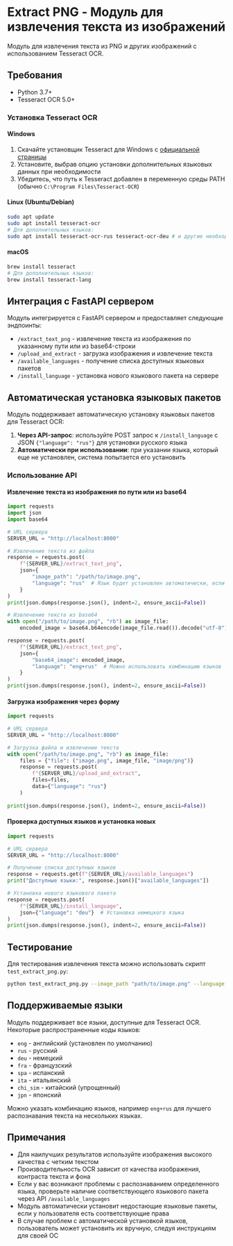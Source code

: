 # Extract PNG - Модуль для извлечения текста из изображений

Модуль для извлечения текста из PNG и других изображений с использованием Tesseract OCR.

## Требования

- Python 3.7+
- Tesseract OCR 5.0+

### Установка Tesseract OCR

#### Windows

1. Скачайте установщик Tesseract для Windows с [официальной страницы](https://github.com/UB-Mannheim/tesseract/wiki)
2. Установите, выбрав опцию установки дополнительных языковых данных при необходимости
3. Убедитесь, что путь к Tesseract добавлен в переменную среды PATH (обычно `C:\Program Files\Tesseract-OCR`)

#### Linux (Ubuntu/Debian)

```bash
sudo apt update
sudo apt install tesseract-ocr
# Для дополнительных языков:
sudo apt install tesseract-ocr-rus tesseract-ocr-deu # и другие необходимые языки
```

#### macOS

```bash
brew install tesseract
# Для дополнительных языков:
brew install tesseract-lang
```

## Интеграция с FastAPI сервером

Модуль интегрируется с FastAPI сервером и предоставляет следующие эндпоинты:

- `/extract_text_png` - извлечение текста из изображения по указанному пути или из base64-строки
- `/upload_and_extract` - загрузка изображения и извлечение текста
- `/available_languages` - получение списка доступных языковых пакетов
- `/install_language` - установка нового языкового пакета на сервере

## Автоматическая установка языковых пакетов

Модуль поддерживает автоматическую установку языковых пакетов для Tesseract OCR:

1. **Через API-запрос**: используйте POST запрос к `/install_language` с JSON `{"language": "rus"}` для установки русского языка
2. **Автоматически при использовании**: при указании языка, который еще не установлен, система попытается его установить

### Использование API

#### Извлечение текста из изображения по пути или из base64

```python
import requests
import json
import base64

# URL сервера
SERVER_URL = "http://localhost:8000"

# Извлечение текста из файла
response = requests.post(
    f"{SERVER_URL}/extract_text_png",
    json={
        "image_path": "/path/to/image.png",
        "language": "rus"  # Язык будет установлен автоматически, если отсутствует
    }
)
print(json.dumps(response.json(), indent=2, ensure_ascii=False))

# Извлечение текста из base64
with open("/path/to/image.png", "rb") as image_file:
    encoded_image = base64.b64encode(image_file.read()).decode("utf-8")

response = requests.post(
    f"{SERVER_URL}/extract_text_png",
    json={
        "base64_image": encoded_image,
        "language": "eng+rus"  # Можно использовать комбинацию языков
    }
)
print(json.dumps(response.json(), indent=2, ensure_ascii=False))
```

#### Загрузка изображения через форму

```python
import requests

# URL сервера
SERVER_URL = "http://localhost:8000"

# Загрузка файла и извлечение текста
with open("/path/to/image.png", "rb") as image_file:
    files = {"file": ("image.png", image_file, "image/png")}
    response = requests.post(
        f"{SERVER_URL}/upload_and_extract",
        files=files,
        data={"language": "rus"}
    )
    
print(json.dumps(response.json(), indent=2, ensure_ascii=False))
```

#### Проверка доступных языков и установка новых

```python
import requests

# URL сервера
SERVER_URL = "http://localhost:8000"

# Получение списка доступных языков
response = requests.get(f"{SERVER_URL}/available_languages")
print("Доступные языки:", response.json()["available_languages"])

# Установка нового языкового пакета
response = requests.post(
    f"{SERVER_URL}/install_language",
    json={"language": "deu"}  # Установка немецкого языка
)
print(json.dumps(response.json(), indent=2, ensure_ascii=False))
```

## Тестирование

Для тестирования извлечения текста можно использовать скрипт `test_extract_png.py`:

```bash
python test_extract_png.py --image_path "path/to/image.png" --language "rus" --method "all"
```

## Поддерживаемые языки

Модуль поддерживает все языки, доступные для Tesseract OCR. Некоторые распространенные коды языков:

- `eng` - английский (установлен по умолчанию)
- `rus` - русский
- `deu` - немецкий
- `fra` - французский
- `spa` - испанский
- `ita` - итальянский
- `chi_sim` - китайский (упрощенный)
- `jpn` - японский

Можно указать комбинацию языков, например `eng+rus` для лучшего распознавания текста на нескольких языках.

## Примечания

- Для наилучших результатов используйте изображения высокого качества с четким текстом
- Производительность OCR зависит от качества изображения, контраста текста и фона
- Если у вас возникают проблемы с распознаванием определенного языка, проверьте наличие соответствующего языкового пакета через API `/available_languages`
- Модуль автоматически установит недостающие языковые пакеты, если у пользователя есть соответствующие права
- В случае проблем с автоматической установкой языков, пользователь может установить их вручную, следуя инструкциям для своей ОС 